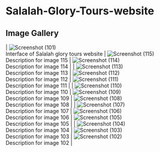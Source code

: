 # Salalah-Glory-Tours-website
## Image Gallery

| ![Screenshot (101)](https://github.com/SAID23S23988/Salalah-Glory-Tours-website/assets/154741482/51dea465-187c-4f61-ab14-7a791969cb1c) <br>  Interface of Salalah glory tours website | ![Screenshot (115)](https://github.com/SAID23S23988/Salalah-Glory-Tours-website/assets/154741482/d2f68599-393f-44c8-8b6c-cb592bdce371) <br> Description for image 115 | ![Screenshot (114)](https://github.com/SAID23S23988/Salalah-Glory-Tours-website/assets/154741482/e331d450-41e4-4338-8b0f-69ae4744fc53) <br> Description for image 114 |
| ![Screenshot (113)](https://github.com/SAID23S23988/Salalah-Glory-Tours-website/assets/154741482/a965876e-981a-4b97-8191-c6452f4dd784) <br> Description for image 113 | ![Screenshot (112)](https://github.com/SAID23S23988/Salalah-Glory-Tours-website/assets/154741482/8de16b52-7f48-4060-a3c1-96ffa74972d7) <br> Description for image 112 | ![Screenshot (111)](https://github.com/SAID23S23988/Salalah-Glory-Tours-website/assets/154741482/bdd62582-61c6-4aef-b61e-8e9c507e6994) <br> Description for image 111 |
| ![Screenshot (110)](https://github.com/SAID23S23988/Salalah-Glory-Tours-website/assets/154741482/323d7a3f-ecf7-4128-a938-770398589916) <br> Description for image 110 | ![Screenshot (109)](https://github.com/SAID23S23988/Salalah-Glory-Tours-website/assets/154741482/4c543cf4-e194-4c88-9fe2-88c5ab12713a) <br> Description for image 109 | ![Screenshot (108)](https://github.com/SAID23S23988/Salalah-Glory-Tours-website/assets/154741482/4629e8e9-ed58-45ee-a8f0-767f960831d1) <br> Description for image 108 |
| ![Screenshot (107)](https://github.com/SAID23S23988/Salalah-Glory-Tours-website/assets/154741482/bfe5304e-d83e-40a1-9e64-2cd968dde509) <br> Description for image 107 | ![Screenshot (106)](https://github.com/SAID23S23988/Salalah-Glory-Tours-website/assets/154741482/8bb0af35-daf2-4056-9502-6a485b8980e9) <br> Description for image 106 | ![Screenshot (105)](https://github.com/SAID23S23988/Salalah-Glory-Tours-website/assets/154741482/dae2ef79-a1f0-4cb6-af0c-2fd9195b2938) <br> Description for image 105 |
| ![Screenshot (104)](https://github.com/SAID23S23988/Salalah-Glory-Tours-website/assets/154741482/b61bfa4d-aa98-40b2-a113-6fbf657ad13b) <br> Description for image 104 | ![Screenshot (103)](https://github.com/SAID23S23988/Salalah-Glory-Tours-website/assets/154741482/8888b36c-387d-499b-907c-b5953482c4ed) <br> Description for image 103 | ![Screenshot (102)](https://github.com/SAID23S23988/Salalah-Glory-Tours-website/assets/154741482/7e900805-0f17-4841-b28e-96345be991c4) <br> Description for image 102 |


